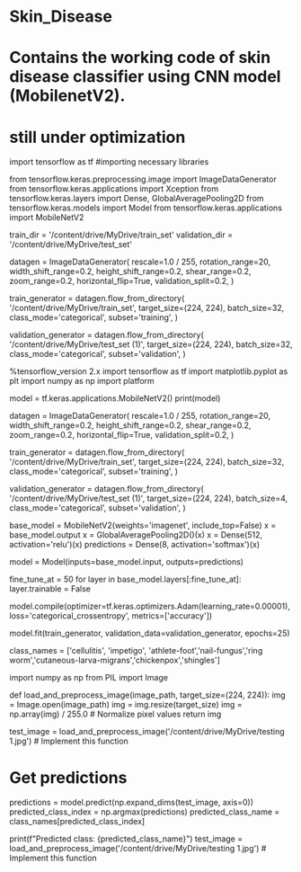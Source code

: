 # Skin_Disease
# Contains the working code of skin disease classifier using CNN model (MobilenetV2).
# still under optimization 
import tensorflow as tf    #importing necessary libraries
  
from tensorflow.keras.preprocessing.image import ImageDataGenerator
from tensorflow.keras.applications import Xception
from tensorflow.keras.layers import Dense, GlobalAveragePooling2D
from tensorflow.keras.models import Model
from tensorflow.keras.applications import MobileNetV2

train_dir = '/content/drive/MyDrive/train_set'
validation_dir = '/content/drive/MyDrive/test_set'

datagen = ImageDataGenerator(
    rescale=1.0 / 255,
    rotation_range=20,
    width_shift_range=0.2,
    height_shift_range=0.2,
    shear_range=0.2,
    zoom_range=0.2,
    horizontal_flip=True,
    validation_split=0.2,
)

train_generator = datagen.flow_from_directory(
    '/content/drive/MyDrive/train_set',
    target_size=(224, 224),
    batch_size=32,
    class_mode='categorical',
    subset='training',
)

validation_generator = datagen.flow_from_directory(
    '/content/drive/MyDrive/test_set (1)',
    target_size=(224, 224),
    batch_size=32,
    class_mode='categorical',
    subset='validation',
)

%tensorflow_version 2.x
import tensorflow as tf
import matplotlib.pyplot as plt
import numpy as np
import platform

model = tf.keras.applications.MobileNetV2()
print(model)

datagen = ImageDataGenerator(
    rescale=1.0 / 255,
    rotation_range=20,
    width_shift_range=0.2,
    height_shift_range=0.2,
    shear_range=0.2,
    zoom_range=0.2,
    horizontal_flip=True,
    validation_split=0.2,
)

train_generator = datagen.flow_from_directory(
    '/content/drive/MyDrive/train_set',
    target_size=(224, 224),
    batch_size=32,
    class_mode='categorical',
    subset='training',
)

validation_generator = datagen.flow_from_directory(
    '/content/drive/MyDrive/test_set (1)',
    target_size=(224, 224),
    batch_size=4,
    class_mode='categorical',
    subset='validation',
)

base_model = MobileNetV2(weights='imagenet', include_top=False)
x = base_model.output
x = GlobalAveragePooling2D()(x)
x = Dense(512, activation='relu')(x)
predictions = Dense(8, activation='softmax')(x)

model = Model(inputs=base_model.input, outputs=predictions)

fine_tune_at = 50
for layer in base_model.layers[:fine_tune_at]:
    layer.trainable = False

model.compile(optimizer=tf.keras.optimizers.Adam(learning_rate=0.00001),
              loss='categorical_crossentropy',
              metrics=['accuracy'])

model.fit(train_generator, validation_data=validation_generator, epochs=25)

class_names = ['cellulitis', 'impetigo', 'athlete-foot','nail-fungus','ring worm','cutaneous-larva-migrans','chickenpox','shingles']

import numpy as np
from PIL import Image

def load_and_preprocess_image(image_path, target_size=(224, 224)):
    img = Image.open(image_path)
    img = img.resize(target_size)
    img = np.array(img) / 255.0  # Normalize pixel values
    return img

test_image = load_and_preprocess_image('/content/drive/MyDrive/testing 1.jpg')  # Implement this function

# Get predictions
predictions = model.predict(np.expand_dims(test_image, axis=0))
predicted_class_index = np.argmax(predictions)
predicted_class_name = class_names[predicted_class_index]

print(f"Predicted class: {predicted_class_name}")
test_image = load_and_preprocess_image('/content/drive/MyDrive/testing 1.jpg')  # Implement this function



